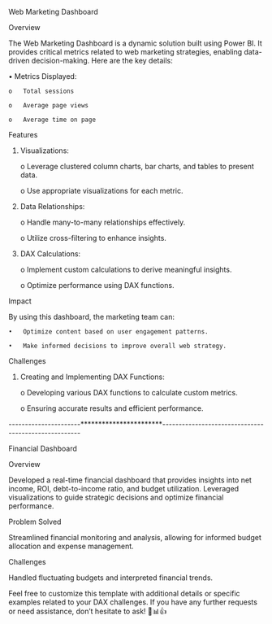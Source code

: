 Web Marketing Dashboard

Overview

The Web Marketing Dashboard is a dynamic solution built using Power BI. It provides critical metrics related to web marketing strategies, enabling data-driven decision-making. Here are the key details:

•	Metrics Displayed:

	o	Total sessions

	o	Average page views

	o	Average time on page

Features

1.	Visualizations:
   
	o	Leverage clustered column charts, bar charts, and tables to present data.

	o	Use appropriate visualizations for each metric.

2.	Data Relationships:
   
	o	Handle many-to-many relationships effectively.

	o	Utilize cross-filtering to enhance insights.

3.	DAX Calculations:
   
	o	Implement custom calculations to derive meaningful insights.

	o	Optimize performance using DAX functions.

Impact

By using this dashboard, the marketing team can:

	•	Optimize content based on user engagement patterns.

	•	Make informed decisions to improve overall web strategy.

Challenges

1.	Creating and Implementing DAX Functions:
	
	o	Developing various DAX functions to calculate custom metrics.

	o	Ensuring accurate results and efficient performance.

----------------------***********************-----------------------------------------------------

Financial Dashboard

Overview

Developed a real-time financial dashboard that provides insights into net income, ROI, debt-to-income ratio, and budget utilization. 
Leveraged visualizations to guide strategic decisions and optimize financial performance.

Problem Solved

Streamlined financial monitoring and analysis, allowing for informed budget allocation and expense management.

Challenges

Handled fluctuating budgets and interpreted financial trends.


Feel free to customize this template with additional details or specific examples related to your DAX challenges. If you have any further requests or need assistance, don’t hesitate to ask! 🚀📊👍





